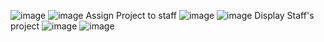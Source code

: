 ![image](https://github.com/Aminah2442/Staff-2/assets/117970406/5e903f24-3595-4660-a248-28a191b6e04a)
![image](https://github.com/Aminah2442/Staff-2/assets/117970406/d0198217-d77d-4087-8983-f478791d1e59)
Assign Project to staff
![image](https://github.com/Aminah2442/Staff-2/assets/117970406/910e09c0-9884-447a-9048-9b4483b31b2d)
![image](https://github.com/Aminah2442/Staff-2/assets/117970406/d505a84c-9990-42b9-a30c-1b93908c91cb)
Display Staff's project
![image](https://github.com/Aminah2442/Staff-2/assets/117970406/787bb1fc-e490-464a-a261-948b0a818ea0)
![image](https://github.com/Aminah2442/Staff-2/assets/117970406/9ce420b9-ff48-43c3-a463-65644443b5d5)
